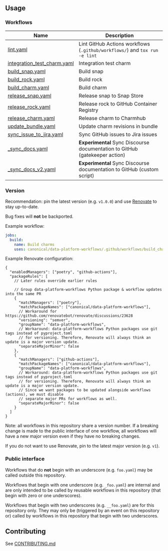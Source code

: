 ## Usage
### Workflows
| Name                                                                       | Description                                                                 |
|----------------------------------------------------------------------------|-----------------------------------------------------------------------------|
| [lint.yaml](.github/workflows/lint.md)                                     | Lint GitHub Actions workflows (`.github/workflows/`) and `tox run -e lint`  |
| [integration_test_charm.yaml](.github/workflows/integration_test_charm.md) | Integration test charm                                                      |
| [build_snap.yaml](.github/workflows/build_snap.md)                         | Build snap                                                                  |
| [build_rock.yaml](.github/workflows/build_rock.md)                         | Build rock                                                                  |
| [build_charm.yaml](.github/workflows/build_charm.md)                       | Build charm                                                                 |
| [release_snap.yaml](.github/workflows/release_snap.md)                     | Release snap to Snap Store                                                  |
| [release_rock.yaml](.github/workflows/release_rock.md)                     | Release rock to GitHub Container Registry                                   |
| [release_charm.yaml](.github/workflows/release_charm.md)                   | Release charm to Charmhub                                                   |
| [update_bundle.yaml](.github/workflows/update_bundle.md)                   | Update charm revisions in bundle                                            |
| [sync_issue_to_jira.yaml](.github/workflows/sync_issue_to_jira.md)         | Sync GitHub issues to Jira issues                                           |
| [_sync_docs.yaml](.github/workflows/_sync_docs.md)                         | **Experimental** Sync Discourse documentation to GitHub (gatekeeper action) |
| [_sync_docs_v2.yaml](.github/workflows/_sync_docs_v2.md)                   | **Experimental** Sync Discourse documentation to GitHub (custom script)     |

### Version
Recommendation: pin the latest version (e.g. `v1.0.0`) and use [Renovate](https://docs.renovatebot.com/) to stay up-to-date.

Bug fixes will **not** be backported.

Example workflow:
```yaml
jobs:
  build:
    name: Build charms
    uses: canonical/data-platform-workflows/.github/workflows/build_charm.yaml@v1.0.0
```

Example Renovate configuration:
```json5
{
  "enabledManagers": ["poetry", "github-actions"],
  "packageRules": [
    // Later rules override earlier rules

    // Group data-platform-workflows Python package & workflow updates into the same PR
    {
      "matchManagers": ["poetry"],
      "matchPackageNames": ["canonical/data-platform-workflows"],
      // Workaround for https://github.com/renovatebot/renovate/discussions/23628
      "versioning": "semver",
      "groupName": "data-platform-workflows",
      // Workaround: data-platform-workflows Python packages use git tags instead of pyproject.toml
      // for versioning. Therefore, Renovate will always think an update is a major version update.
      "separateMajorMinor": false
    },
    {
      "matchManagers": ["github-actions"],
      "matchPackageNames": ["canonical/data-platform-workflows"],
      "groupName": "data-platform-workflows",
      // Workaround: data-platform-workflows Python packages use git tags instead of pyproject.toml
      // for versioning. Therefore, Renovate will always think an update is a major version update.
      // Since we want packages to be updated alongside workflows (actions), we must disable
      // separate major PRs for workflows as well.
      "separateMajorMinor": false
    }
  ]
}

```

Note: all workflows in this repository share a version number. If a breaking change is made to the public interface of one workflow, all workflows will have a new major version even if they have no breaking changes.

If you do not want to use Renovate, pin to the latest major version (e.g. `v1`).

### Public interface
Workflows that do **not** begin with an underscore (e.g. `foo.yaml`) may be called outside this repository.

Workflows that begin with one underscore (e.g. `_foo.yaml`) are internal and are only intended to be called by reusable workflows in this repository (that begin with zero or one underscores).

Workflows that begin with two underscores (e.g. `__foo.yaml`) are for this repository only. They may only be (triggered by an event on this repository or) called by workflows in this repository that begin with two underscores.

## Contributing
See [CONTRIBUTING.md](CONTRIBUTING.md)